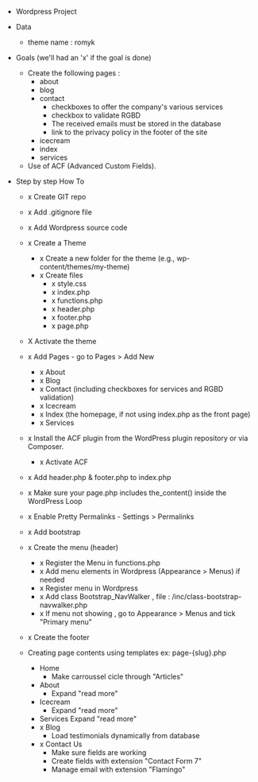 - Wordpress Project

- Data
    - theme name : romyk

- Goals (we'll had an 'x' if the goal is done) 
    - Create the following pages :
        - about
        - blog
        - contact
            - checkboxes to offer the company's various services
            - checkbox to validate RGBD
            - The received emails must be stored in the database
            - link to the privacy policy in the footer of the site
        - icecream
        - index
        - services
    -  Use of ACF (Advanced Custom Fields).

- Step by step How To

    - x Create GIT repo
    - x Add .gitignore file
    - x Add Wordpress source code

    - x Create a Theme
        - x Create a new folder for the theme (e.g., wp-content/themes/my-theme)
        - x Create files
            - x style.css
            - x index.php
            - x functions.php
            - x header.php
            - x footer.php
            - x page.php

    - X Activate the theme

    - x Add Pages - go to Pages > Add New
        - x About
        - x Blog
        - x Contact (including checkboxes for services and RGBD validation)
        - x Icecream
        - x Index (the homepage, if not using index.php as the front page)
        - x Services
    
    - x Install the ACF plugin from the WordPress plugin repository or via Composer.
        - x Activate ACF

    - x Add header.php & footer.php to index.php
    - x Make sure your page.php includes the_content() inside the WordPress Loop
    - x Enable Pretty Permalinks - Settings > Permalinks

    - x Add bootstrap

    - x Create the menu (header)
        - x Register the Menu in functions.php
        - x Add menu elements in Wordpress (Appearance > Menus) if needed
        - x Register menu in Wordpress
        - x Add class Bootstrap_NavWalker , file : /inc/class-bootstrap-navwalker.php
        - x If menu not showing , go to Appearance > Menus and tick "Primary menu"

    - x Create the footer

    - Creating page contents using templates ex: page-{slug}.php 
        - Home
            - Make carroussel cicle through "Articles"
        - About
            - Expand "read more"
        - Icecream
            - Expand "read more"
        - Services
            Expand "read more"
        - x Blog
            - Load testimonials dynamically from database
        - x Contact Us
            - Make sure fields are working
            - Create fields with extension "Contact Form 7"
            - Manage email with extension "Flamingo"
